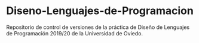 # Diseno-Lenguajes-de-Programacion
Repositorio de control de versiones de la práctica de Diseño de Lenguajes de Programación 2019/20 de la Universidad de Oviedo.
